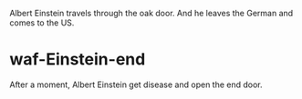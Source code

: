 Albert Einstein travels through the oak door. And he leaves the German and comes to the US.

# waf-Einstein-end
After a moment, Albert Einstein get disease and open the end door.
